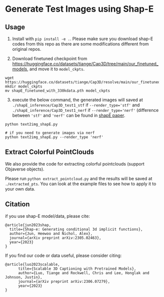 # Generate Test Images using Shap-E

## Usage
1. Install with `pip install -e .`. Please make sure you download shap-E codes from this repo as there are some modifications different from original repos.

2. Download finetuned checkpoint from https://huggingface.co/datasets/tiange/Cap3D/tree/main/our_finetuned_models, and move it to `model_ckpts`.
```
wget https://huggingface.co/datasets/tiange/Cap3D/resolve/main/our_finetuned_models/shapE_finetuned_with_330kdata.pth
mkdir model_ckpts
mv shapE_finetuned_with_330kdata.pth model_ckpts
```

3. execute the below command, the generated images will saved at `./shapE_inference/Cap3D_test1_stf` if `--render_type='stf'` and `./shapE_inference/Cap3D_test1_nerf` if `--render_type='nerf'` (difference between `'stf'` and `'nerf'` can be found in [shapE paper](https://arxiv.org/pdf/2305.02463.pdf).
```
python text2img_shapE.py 

# if you need to generate images via nerf
python text2img_shapE.py --render_type 'nerf'
```

## Extract Colorful PointClouds
We also provide the code for extracting colorful pointclouds (support Objaverse objects). 

Please run `python extract_pointcloud.py` and the results will be saved at `./extracted_pts`. You can look at the example files to see how to apply it to your own data.

## Citation

if you use shap-E model/data, please cite:
```
@article{jun2023shap,
  title={Shap-e: Generating conditional 3d implicit functions},
  author={Jun, Heewoo and Nichol, Alex},
  journal={arXiv preprint arXiv:2305.02463},
  year={2023}
}
```

If you find our code or data useful, please consider citing:
```
@article{luo2023scalable,
      title={Scalable 3D Captioning with Pretrained Models},
      author={Luo, Tiange and Rockwell, Chris and Lee, Honglak and Johnson, Justin},
      journal={arXiv preprint arXiv:2306.07279},
      year={2023}
}
```
